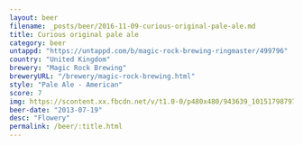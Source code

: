 ```yaml
---
layout: beer
filename: _posts/beer/2016-11-09-curious-original-pale-ale.md
title: Curious original pale ale
category: beer
untappd: "https://untappd.com/b/magic-rock-brewing-ringmaster/499796"
country: "United Kingdom"
brewery: "Magic Rock Brewing"
breweryURL: "/brewery/magic-rock-brewing.html"
style: "Pale Ale - American"
score: 7
img: https://scontent.xx.fbcdn.net/v/t1.0-0/p480x480/943639_10151798797268745_543942826_n.jpg?_nc_cat=104&_nc_ht=scontent.xx&oh=95be4e63a7a111dc65fd081b699ecd9e&oe=5CADD1F5
beer-date: "2013-07-19"
desc: "Flowery"
permalink: /beer/:title.html
---
```

